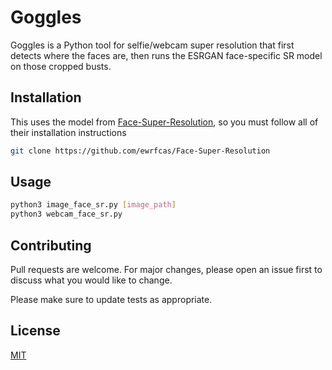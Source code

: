 # Goggles

Goggles is a Python tool for selfie/webcam super resolution that first detects where the faces are, then runs the ESRGAN face-specific SR model on those cropped busts.

## Installation

This uses the model from [Face-Super-Resolution](https://github.com/ewrfcas/Face-Super-Resolution), so you must follow all of their installation instructions

```bash
git clone https://github.com/ewrfcas/Face-Super-Resolution
```

## Usage

```bash
python3 image_face_sr.py [image_path]
python3 webcam_face_sr.py
```

## Contributing
Pull requests are welcome. For major changes, please open an issue first to discuss what you would like to change.

Please make sure to update tests as appropriate.

## License
[MIT](https://choosealicense.com/licenses/mit/)
